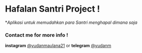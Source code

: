 # Hafalan Santri Project !

**Aplikasi untuk memudahkan para Santri menghapal dimana saja*

### Contact me for more info !
**instagram** [@yudanmaulana21](https://www.instagram.com/yudan_maulana21/)
or **telegram** [@yudanm](https://t.me/yudanm)
